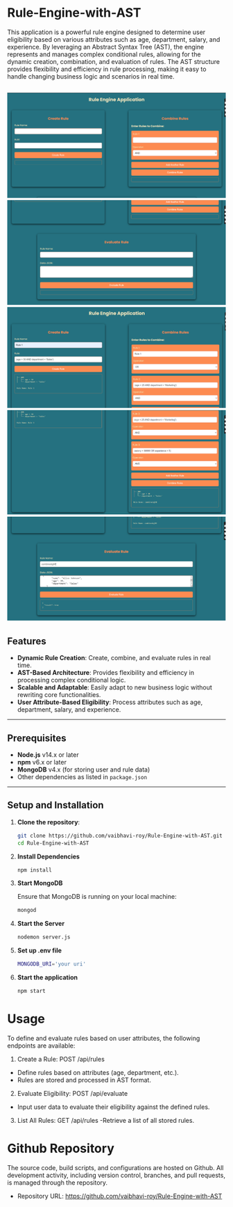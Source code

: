 # Rule-Engine-with-AST
This application is a powerful rule engine designed to determine user eligibility based on various attributes such as age, department, salary, and experience. By leveraging an Abstract Syntax Tree (AST), the engine represents and manages complex conditional rules, allowing for the dynamic creation, combination, and evaluation of rules. The AST structure provides flexibility and efficiency in rule processing, making it easy to handle changing business logic and scenarios in real time.

![Rule-Engine-with-AST](https://github.com/vaibhavi-roy/Rule-Engine-with-AST/blob/main/rule1.png)
![Rule-Engine-with-AST](https://github.com/vaibhavi-roy/Rule-Engine-with-AST/blob/main/rule2.png)
![Rule-Engine-with-AST](https://github.com/vaibhavi-roy/Rule-Engine-with-AST/blob/main/rule3.png)
![Rule-Engine-with-AST](https://github.com/vaibhavi-roy/Rule-Engine-with-AST/blob/main/rule4.png)
![Rule-Engine-with-AST](https://github.com/vaibhavi-roy/Rule-Engine-with-AST/blob/main/rule5.png)
---

## Features
- **Dynamic Rule Creation**: Create, combine, and evaluate rules in real time.
- **AST-Based Architecture**: Provides flexibility and efficiency in processing complex conditional logic.
- **Scalable and Adaptable**: Easily adapt to new business logic without rewriting core functionalities.
- **User Attribute-Based Eligibility**: Process attributes such as age, department, salary, and experience.

---

## Prerequisites
- **Node.js** v14.x or later
- **npm** v6.x or later
- **MongoDB** v4.x (for storing user and rule data)
- Other dependencies as listed in `package.json`

---

## Setup and Installation

1. **Clone the repository**:
   ```bash
   git clone https://github.com/vaibhavi-roy/Rule-Engine-with-AST.git
   cd Rule-Engine-with-AST
   ```
2. **Install Dependencies**

   ```bash
   npm install
   ```
   
3. **Start MongoDB**

   Ensure that MongoDB is running on your local machine:

   ```bash
   mongod
   ```

4. **Start the Server**

   ```bash
   nodemon server.js
   ```
5. **Set up .env file**

   ```bash
   MONGODB_URI='your uri'
   ```
6. **Start the application**

   ```bash
   npm start
   ```

# Usage
To define and evaluate rules based on user attributes, the following endpoints are available:

1. Create a Rule:
POST /api/rules
- Define rules based on attributes (age, department, etc.).
- Rules are stored and processed in AST format.

2. Evaluate Eligibility:
POST /api/evaluate
- Input user data to evaluate their eligibility against the defined rules.

3. List All Rules:
GET /api/rules
-Retrieve a list of all stored rules.

# Github Repository

The source code, build scripts, and configurations are hosted on Github. All development activity, including version control, branches, and pull requests, is managed through the repository.

- Repository URL: https://github.com/vaibhavi-roy/Rule-Engine-with-AST




